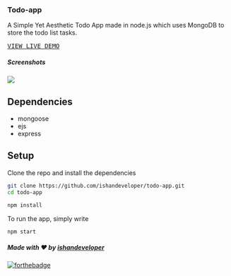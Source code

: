 ### Todo-app
A Simple Yet Aesthetic Todo App made in node.js which uses MongoDB to store the todo list tasks.

<pre><a href="https://ishandevelopertodo.herokuapp.com">VIEW LIVE DEMO</a></pre>

##### Screenshots
<img src="https://github.com/ishandeveloper/todo-app/blob/master/screens/demo.gif?raw=true">

## Dependencies

* mongoose
* ejs
* express

## Setup

Clone the repo and install the dependencies 

```bash
git clone https://github.com/ishandeveloper/todo-app.git
cd todo-app

npm install
```
To run the app, simply write

```bash
npm start
```

##### Made with ♥ by <a href="https://github.com/ishandeveloper">ishandeveloper</a>


[![forthebadge](https://forthebadge.com/images/badges/built-with-love.svg)](https://github.com/ishandeveloper)
